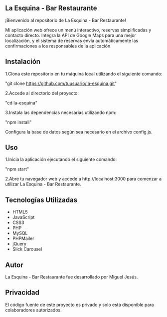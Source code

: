 ## La Esquina - Bar Restaurante


¡Bienvenido al repositorio de La Esquina - Bar Restaurante!

Mi aplicación web ofrece un menú interactivo, reservas simplificadas y contacto directo. Integra la API de Google Maps para una mejor localización, y el sistema de reservas envía automáticamente las confirmaciones a los responsables de la aplicación.

## Instalación

1.Clona este repositorio en tu máquina local utilizando el siguiente comando:

"git clone https://github.com/tuusuario/la-esquina.git"

2.Accede al directorio del proyecto: 

"cd la-esquina"

3.Instala las dependencias necesarias utilizando npm:

"npm install"


Configura la base de datos según sea necesario en el archivo config.js.


## Uso

1.Inicia la aplicación ejecutando el siguiente comando:

"npm start"

2.Abre tu navegador web y accede a http://localhost:3000 para comenzar a utilizar La Esquina - Bar Restaurante.


## Tecnologías Utilizadas

- HTML5
- JavaScript
- CSS3
- PHP
- MySQL
- PHPMailer
- jQuery
- Slick Carousel



## Autor

La Esquina - Bar Restaurante fue desarrollado por Miguel Jesús.



## Privacidad

El código fuente de este proyecto es privado y solo está disponible para colaboradores autorizados.





